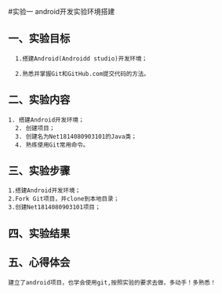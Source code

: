 #实验一 android开发实验环境搭建

## 一、实验目标
      
      1.搭建Android(Androidd studio)开发环境；
      
      2.熟悉并掌握Git和GitHub.com提交代码的方法。
      
## 二、实验内容

    1. 搭建Android开发环境；
 	  2. 创建项目；
 	  3. 创建名为Net1814080903101的Java类；
 	  4. 熟练使用Git常用命令。
    
## 三、实验步骤

    1.搭建Android开发环境；
    2.Fork Git项目，并clone到本地目录；
    3.创建Net1814080903101项目；
    
## 四、实验结果

## 五、心得体会
    
    建立了android项目，也学会使用git,按照实验的要求去做，多动手！多熟悉！
